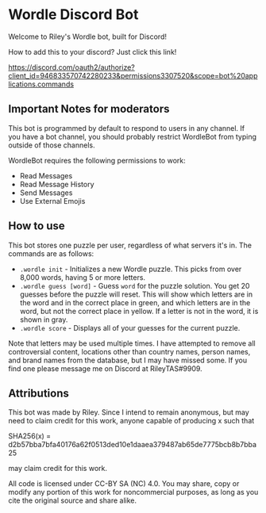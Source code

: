 # Wordle Discord Bot

Welcome to Riley's Wordle bot, built for Discord!

How to add this to your discord? Just click this link!

 https://discord.com/oauth2/authorize?client_id=946833570742280233&permissions3307520&scope=bot%20applications.commands

## Important Notes for moderators

This bot is programmed by default to respond to users in any channel. If you have a bot channel, you should probably restrict WordleBot from typing outside of those channels.

WordleBot requires the following permissions to work:

- Read Messages
- Read Message History
- Send Messages
- Use External Emojis

## How to use

This bot stores one puzzle per user, regardless of what servers it's in. The commands are as follows:

- `.wordle init` - Initializes a new Wordle puzzle. This picks from over 8,000 words, having 5 or more letters.
- `.wordle guess [word]` - Guess `word` for the puzzle solution. You get 20 guesses before the puzzle will reset. This will show which letters are in the word and in the correct place in green, and which letters are in the word, but not the correct place in yellow. If a letter is not in the word, it is shown in gray.
- `.wordle score` - Displays all of your guesses for the current puzzle.

Note that letters may be used multiple times. I have attempted to remove all controversial content, locations other than country names, person names, and brand names from the database, but I may have missed some. If you find one please message me on Discord at RileyTAS#9909.

## Attributions

This bot was made by Riley. Since I intend to remain anonymous, but may need to claim credit for this work, anyone capable of producing x such that

SHA256(x) = d2b57bba7bfa40176a62f0513ded10e1daaea379487ab65de7775bcb8b7bba25

may claim credit for this work.

All code is licensed under CC-BY SA (NC) 4.0. You may share, copy or modify any portion of this work for noncommercial purposes, as long as you cite the original source and share alike.